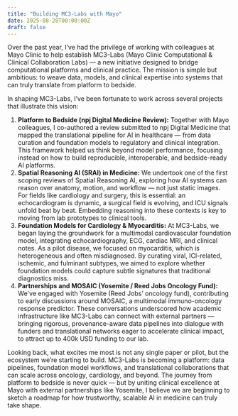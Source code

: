 ```yaml
---
title: "Building MC3-Labs with Mayo"
date: 2025-08-28T00:00:00Z
draft: false
---
```


Over the past year, I’ve had the privilege of working with colleagues at Mayo Clinic to help establish MC3-Labs (Mayo Clinic Computational & Clinical Collaboration Labs) — a new initiative designed to bridge computational platforms and clinical practice. The mission is simple but ambitious: to weave data, models, and clinical expertise into systems that can truly translate from platform to bedside.

In shaping MC3-Labs, I’ve been fortunate to work across several projects that illustrate this vision:

1. **Platform to Bedside (npj Digital Medicine Review):** Together with Mayo colleagues, I co-authored a review submitted to npj Digital Medicine that mapped the translational pipeline for AI in healthcare — from data curation and foundation models to regulatory and clinical integration. This framework helped us think beyond model performance, focusing instead on how to build reproducible, interoperable, and bedside-ready AI platforms.
2. **Spatial Reasoning AI (SRAI) in Medicine:** We undertook one of the first scoping reviews of Spatial Reasoning AI, exploring how AI systems can reason over anatomy, motion, and workflow — not just static images. For fields like cardiology and surgery, this is essential: an echocardiogram is dynamic, a surgical field is evolving, and ICU signals unfold beat by beat. Embedding reasoning into these contexts is key to moving from lab prototypes to clinical tools.
3. **Foundation Models for Cardiology & Myocarditis:** At MC3-Labs, we began laying the groundwork for a multimodal cardiovascular foundation model, integrating echocardiography, ECG, cardiac MRI, and clinical notes. As a pilot disease, we focused on myocarditis, which is heterogeneous and often misdiagnosed. By curating viral, ICI-related, ischemic, and fulminant subtypes, we aimed to explore whether foundation models could capture subtle signatures that traditional diagnostics miss.
4. **Partnerships and MOSAIC (Yosemite / Reed Jobs Oncology Fund):** We've engaged with Yosemite (Reed Jobs’ oncology fund), contributing to early discussions around MOSAIC, a multimodal immuno-oncology response predictor. These conversations underscored how academic infrastructure like MC3-Labs can connect with external partners — bringing rigorous, provenance-aware data pipelines into dialogue with funders and translational networks eager to accelerate clinical impact, to attract up to 400k USD funding to our lab.

Looking back, what excites me most is not any single paper or pilot, but the ecosystem we’re starting to build. MC3-Labs is becoming a platform: data pipelines, foundation model workflows, and translational collaborations that can scale across oncology, cardiology, and beyond. The journey from platform to bedside is never quick — but by uniting clinical excellence at Mayo with external partnerships like Yosemite, I believe we are beginning to sketch a roadmap for how trustworthy, scalable AI in medicine can truly take shape.
